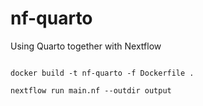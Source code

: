 # nf-quarto
Using Quarto together with Nextflow


```{bash}

docker build -t nf-quarto -f Dockerfile .

nextflow run main.nf --outdir output
```
